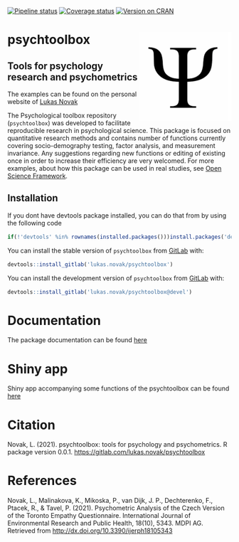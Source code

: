 
<!-- badges: start -->

[![Pipeline
status](https://gitlab.com/r-packages/rock/badges/prod/pipeline.svg)](https://gitlab.com/lukas.novak/psychtoolbox/-/commits/master)
[![Coverage
status](https://codecov.io/gl/r-packages/psychtoolbox/branch/prod/graph/badge.svg)](https://codecov.io/gl/r-packages/psychtoolbox?branch=prod)
[![Version on
CRAN](https://www.r-pkg.org/badges/version/psychtoolbox?color=brightgreen)](https://cran.r-project.org/package=psychtoolbox)
<!-- [![Dependency status](https://tinyverse.netlify.com/badge/psychtoolbox)](https://CRAN.R-project.org/package=psychtoolbox) -->
<!-- badges: end -->

# <img src='images/psych.png' align="right" height="200" />

# psychtoolbox

## Tools for psychology research and psychometrics

The examples can be found on the personal website of [Lukas
Novak](https://lukasnovak.online/)

<!--------------------------------------------->
<!-- Start of a custom bit for every package -->
<!--------------------------------------------->

The Psychological toolbox repository (`psychtoolbox`) was developed to
facilitate reproducible research in psychological science. This package
is focused on quantitative research methods and contains number of
functions currently covering socio-demography testing, factor analysis,
and measurement invariance. Any suggestions regarding new functions or
editing of existing once in order to increase their efficiency are very
welcomed. For more examples, about how this package can be used in real
studies, see [Open Science Framework](https://osf.io/9zhpj/).

<!--------------------------------------------->
<!--  End of a custom bit for every package  -->
<!--------------------------------------------->

## Installation

If you dont have devtools package installed, you can do that from by
using the following code

``` r
if(!'devtools' %in% rownames(installed.packages()))install.packages('devtools')
```

You can install the stable version of `psychtoolbox` from
[GitLab](https://about.gitlab.com/) with:

``` r
devtools::install_gitlab('lukas.novak/psychtoolbox')
```

You can install the development version of `psychtoolbox` from
[GitLab](https://about.gitlab.com/) with:

``` r
devtools::install_gitlab('lukas.novak/psychtoolbox@devel')
```

<!--------------------------------------------->
<!-- Start of a custom bit for every package -->
<!--------------------------------------------->
<!-- ## References ##• -->

# Documentation

The package documentation can be found [here](psychtoolbox_0.0.1.pdf)

# Shiny app

Shiny app accompanying some functions of the psychtoolbox can be found
[here](https://ja2qga-luk0-nov0k.shinyapps.io/lasy/?_ga=2.99139742.1229221532.1676069241-1657799194.1676069241)

# Citation

Novak, L. (2021). psychtoolbox: tools for psychology and psychometrics.
R package version 0.0.1. <https://gitlab.com/lukas.novak/psychtoolbox>

# References

Novak, L., Malinakova, K., Mikoska, P., van Dijk, J. P., Dechterenko,
F., Ptacek, R., & Tavel, P. (2021). Psychometric Analysis of the Czech
Version of the Toronto Empathy Questionnaire. International Journal of
Environmental Research and Public Health, 18(10), 5343. MDPI AG.
Retrieved from <http://dx.doi.org/10.3390/ijerph18105343>

<!--------------------------------------------->
<!--  End of a custom bit for every package  -->
<!--------------------------------------------->
